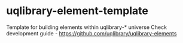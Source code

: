 # uqlibrary-element-template
Template for building elements within uqlibrary-* universe
Check development guide - https://github.com/uqlibrary/uqlibrary-elements
